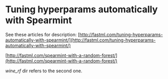 Tuning hyperparams automatically with Spearmint
===============================================

See these articles for description:
[http://fastml.com/tuning-hyperparams-automatically-with-spearmint/](http://fastml.com/tuning-hyperparams-automatically-with-spearmint/)

[http://fastml.com/spearmint-with-a-random-forest/](http://fastml.com/spearmint-with-a-random-forest/)

_wine_rf_ dir refers to the second one.